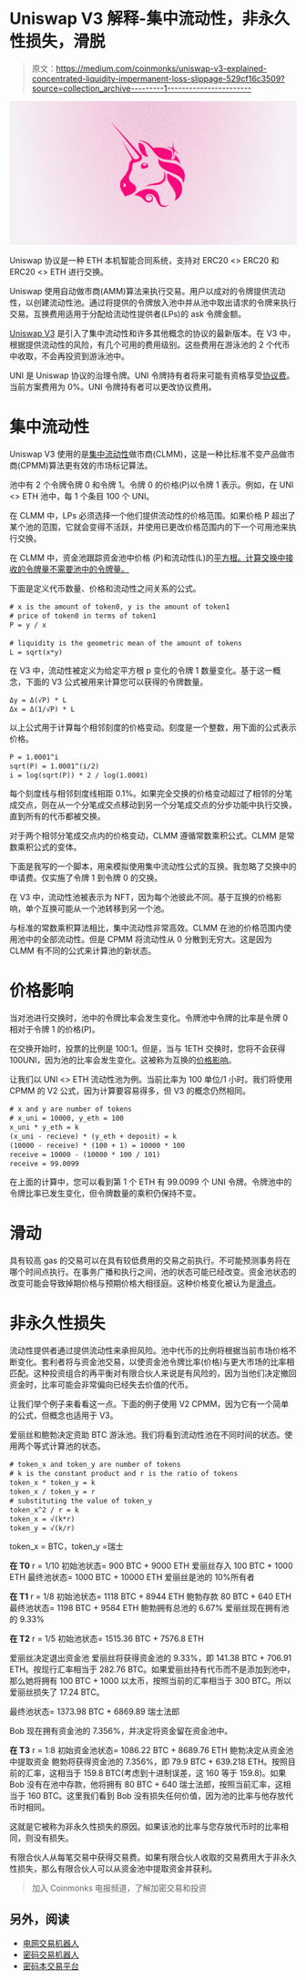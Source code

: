 # Uniswap V3 解释-集中流动性，非永久性损失，滑脱

> 原文：<https://medium.com/coinmonks/uniswap-v3-explained-concentrated-liquidity-impermanent-loss-slippage-529cf16c3509?source=collection_archive---------1----------------------->

![](img/03269fcef0840587e04fbd8b095371b2.png)

Uniswap 协议是一种 ETH 本机智能合同系统，支持对 ERC20 <> ERC20 和 ERC20 <> ETH 进行交换。

Uniswap 使用自动做市商(AMM)算法来执行交易。用户以成对的令牌提供流动性，以创建流动性池。通过将提供的令牌放入池中并从池中取出请求的令牌来执行交易。互换费用适用于分配给流动性提供者(LPs)的 ask 令牌金额。

[Uniswap V3](https://uniswap.org/blog/uniswap-v3/) 是引入了集中流动性和许多其他概念的协议的最新版本。在 V3 中，根据提供流动性的风险，有几个可用的费用级别。这些费用在游泳池的 2 个代币中收取，不会再投资到游泳池中。

UNI 是 Uniswap 协议的治理令牌。UNI 令牌持有者将来可能有资格享受[协议费](https://docs.uniswap.org/concepts/V3-overview/fees#protocol-fees)。当前方案费用为 0%。UNI 令牌持有者可以更改协议费用。

# 集中流动性

Uniswap V3 使用的是[集中流动性](https://docs.uniswap.org/concepts/V3-overview/concentrated-liquidity)做市商(CLMM)，这是一种比标准不变产品做市商(CPMM)算法更有效的市场标记算法。

池中有 2 个令牌令牌 0 和令牌 1。令牌 0 的价格(P)以令牌 1 表示。例如，在 UNI <> ETH 池中，每 1 个条目 100 个 UNI。

在 CLMM 中，LPs 必须选择一个他们提供流动性的价格范围。如果价格 P 超出了某个池的范围，它就会变得不活跃，并使用已更改价格范围内的下一个可用池来执行交换。

在 CLMM 中，资金池跟踪资金池中价格 (P)和流动性(L)的[平方根。计算交换中接收的令牌量不需要池中的令牌量。](https://uniswap.org/whitepaper-v3.pdf)

下面是定义代币数量、价格和流动性之间关系的公式。

```
# x is the amount of token0, y is the amount of token1
# price of token0 in terms of token1
P = y / x

# liquidity is the geometric mean of the amount of tokens
L = sqrt(x*y)
```

在 V3 中，流动性被定义为给定平方根 p 变化的令牌 1 数量变化。基于这一概念，下面的 V3 公式被用来计算您可以获得的令牌数量。

```
Δy = Δ(√P) * L 
Δx = Δ(1/√P) * L
```

以上公式用于计算每个相邻刻度的价格变动。刻度是一个整数，用下面的公式表示价格。

```
P = 1.0001^i
sqrt(P) = 1.0001^(i/2)
i = log(sqrt(P)) * 2 / log(1.0001)
```

每个刻度线与相邻刻度线相距 0.1%。如果完全交换的价格变动超过了相邻的分笔成交点，则在从一个分笔成交点移动到另一个分笔成交点的分步功能中执行交换，直到所有的代币都被交换。

对于两个相邻分笔成交点内的价格变动，CLMM 遵循常数乘积公式。CLMM 是常数乘积公式的变体。

下面是我写的一个脚本，用来模拟使用集中流动性公式的互换。我忽略了交换中的申请费。仅实施了令牌 1 到令牌 0 的交换。

在 V3 中，流动性池被表示为 NFT，因为每个池彼此不同。基于互换的价格影响，单个互换可能从一个池转移到另一个池。

与标准的常数乘积算法相比，集中流动性非常高效。CLMM 在池的价格范围内使用池中的全部流动性。但是 CPMM 将流动性从 0 分散到无穷大。这是因为 CLMM 有不同的公式来计算池的新状态。

# 价格影响

当对池进行交换时，池中的令牌比率会发生变化。令牌池中令牌的比率是令牌 0 相对于令牌 1 的价格(P)。

在交换开始时，投票的比例是 100:1。但是，当与 1ETH 交换时，您将不会获得 100UNI，因为池的比率会发生变化。这被称为互换的[价格影响](https://docs.uniswap.org/concepts/introduction/swaps#price-impact)。

让我们以 UNI <> ETH 流动性池为例。当前比率为 100 单位/1 小时。我们将使用 CPMM 的 V2 公式，因为计算要容易得多，但 V3 的概念仍然相同。

```
# x and y are number of tokens
# x_uni = 10000, y_eth = 100
x_uni * y_eth = k
(x_uni - recieve) * (y_eth + deposit) = k
(10000 - receive) * (100 + 1) = 10000 * 100
receive = 10000 - (10000 * 100 / 101)
receive = 99.0099
```

在上面的计算中，您可以看到第 1 个 ETH 有 99.0099 个 UNI 令牌。令牌池中的令牌比率已发生变化，但令牌数量的乘积仍保持不变。

# 滑动

具有较高 gas 的交易可以在具有较低费用的交易之前执行。不可能预测事务将在哪个时间点执行。在事务广播和执行之间，池的状态可能已经改变。资金池状态的改变可能会导致掉期价格与预期价格大相径庭。这种价格变化被认为是[滑点](https://docs.uniswap.org/concepts/introduction/swaps#slippage)。

# 非永久性损失

流动性提供者通过提供流动性来承担风险。池中代币的比例将根据当前市场价格不断变化。套利者将与资金池交易，以使资金池令牌比率(价格)与更大市场的比率相匹配。这种投资组合的再平衡对有限合伙人来说是有风险的，因为当他们决定撤回资金时，比率可能会非常偏向已经失去价值的代币。

让我们举个例子来看看这一点。下面的例子使用 V2 CPMM，因为它有一个简单的公式，但概念也适用于 V3。

爱丽丝和鲍勃决定资助 BTC 游泳池。我们将看到流动性池在不同时间的状态。使用两个等式计算池的状态。

```
# token_x and token_y are number of tokens
# k is the constant product and r is the ratio of tokens
token_x * token_y = k
token_x / token_y = r
# substituting the value of token_y
token_x^2 / r = k
token_x = √(k*r)
token_y = √(k/r)
```

token_x = BTC，token_y =瑞士

**在 T0**
r = 1/10
初始池状态= 900 BTC + 9000 ETH
爱丽丝存入 100 BTC + 1000 ETH
最终池状态= 1000 BTC + 10000 ETH
爱丽丝是池的 10%所有者

**在 T1**
r = 1/8
初始池状态= 1118 BTC + 8944 ETH
鲍勃存款 80 BTC + 640 ETH
最终池状态= 1198 BTC + 9584 ETH
鲍勃拥有总池的 6.67%
爱丽丝现在拥有池的 9.33%

**在 T2**
r = 1/5
初始池状态= 1515.36 BTC + 7576.8 ETH

爱丽丝决定退出资金池
爱丽丝将获得资金池的 9.33%，即 141.38 BTC + 706.91 ETH。按现行汇率相当于 282.76 BTC。如果爱丽丝持有代币而不是添加到池中，那么她将拥有 100 BTC + 1000 以太币，按照当前的汇率相当于 300 BTC。所以爱丽丝损失了 17.24 BTC。

最终池状态= 1373.98 BTC + 6869.89 瑞士法郎

Bob 现在拥有资金池的 7.356%，并决定将资金留在资金池中。

**在 T3**
r = 1:8
初始资金池状态= 1086.22 BTC + 8689.76 ETH
鲍勃决定从资金池中提取资金
鲍勃将获得资金池的 7.356%，即 79.9 BTC + 639.218 ETH。按照目前的汇率，这相当于 159.8 BTC(考虑到十进制误差，这 160 等于 159.8)。如果 Bob 没有在池中存款，他将拥有 80 BTC + 640 瑞士法郎，按照当前汇率，这相当于 160 BTC。这里我们看到 Bob 没有损失任何价值，因为池的比率与他存放代币时相同。

这就是它被称为非永久性损失的原因。如果该池的比率与您存放代币时的比率相同，则没有损失。

有限合伙人从每笔交易中获得交易费。如果有限合伙人收取的交易费用大于非永久性损失，那么有限合伙人可以从资金池中提取资金并获利。

> 加入 Coinmonks 电报频道，了解加密交易和投资

## 另外，阅读

*   [电网交易机器人](https://blog.coincodecap.com/grid-trading)
*   [密码交易机器人](https://blog.coincodecap.com/best-crypto-trading-bots)
*   [密码本交易平台](/coinmonks/top-10-crypto-copy-trading-platforms-for-beginners-d0c37c7d698c)